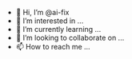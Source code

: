 - 👋 Hi, I’m @ai-fix
- 👀 I’m interested in ...
- 🌱 I’m currently learning ...
- 💞️ I’m looking to collaborate on ...
- 📫 How to reach me ...

<!---
ai-fix/ai-fix is a ✨ special ✨ repository because its `README.md` (this file) appears on your GitHub profile.
You can click the Preview link to take a look at your changes.
--->
